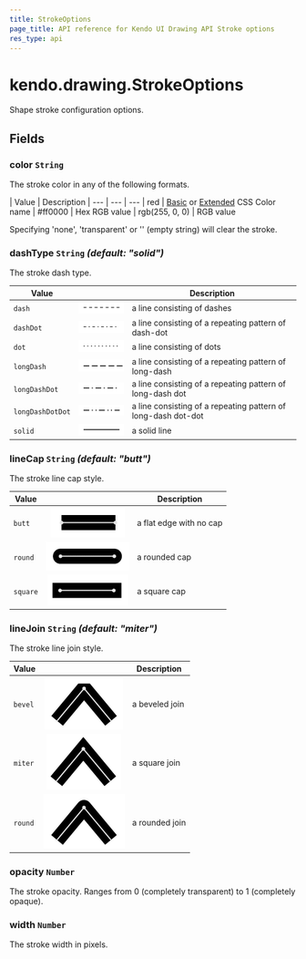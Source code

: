 ```yaml
---
title: StrokeOptions
page_title: API reference for Kendo UI Drawing API Stroke options
res_type: api
---
```


# kendo.drawing.StrokeOptions
Shape stroke configuration options.

## Fields

### color `String`
The stroke color in any of the following formats.

| Value          | Description
| ---            | --- | ---
| red            | [Basic](http://www.w3.org/TR/css3-color/#html4) or [Extended](http://www.w3.org/TR/css3-color/#svg-color) CSS Color name
| #ff0000        | Hex RGB value
| rgb(255, 0, 0) | RGB value

Specifying 'none', 'transparent' or '' (empty string) will clear the stroke.

### dashType `String` *(default: "solid")*
The stroke dash type.

| Value            |                                              | Description
| ---              | :---:                                        | ---
| `dash`           | ![dash](images/stroke-dash.png)              | a line consisting of dashes
| `dashDot`        | ![dash](images/stroke-dash-dot.png)          | a line consisting of a repeating pattern of dash-dot
| `dot`            | ![dash](images/stroke-dot.png)               | a line consisting of dots
| `longDash`       | ![dash](images/stroke-long-dash.png)         | a line consisting of a repeating pattern of long-dash
| `longDashDot`    | ![dash](images/stroke-long-dash-dot.png)     | a line consisting of a repeating pattern of long-dash dot
| `longDashDotDot` | ![dash](images/stroke-long-dash-dot-dot.png) | a line consisting of a repeating pattern of long-dash dot-dot
| `solid`          | ![dash](images/stroke-solid.png)             | a solid line

### lineCap `String` *(default: "butt")*
The stroke line cap style.

| Value    |                                     | Description
| ---      | :---:                               | ---
| `butt`   | ![dash](images/line-cap-butt.png)   | a flat edge with no cap
| `round`  | ![dash](images/line-cap-round.png)  | a rounded cap
| `square` | ![dash](images/line-cap-square.png) | a square cap

### lineJoin `String` *(default: "miter")*
The stroke line join style.

| Value   |                                     | Description
| ---     | :---:                               | ---
| `bevel` | ![dash](images/line-join-bevel.png) | a beveled join
| `miter` | ![dash](images/line-join-miter.png) | a square join
| `round` | ![dash](images/line-join-round.png) | a rounded join

### opacity `Number`
The stroke opacity. Ranges from 0 (completely transparent) to 1 (completely opaque).

### width `Number`
The stroke width in pixels.
